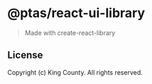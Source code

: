 # @ptas/react-ui-library

> Made with create-react-library

## License

Copyright (c) King County. All rights reserved.
